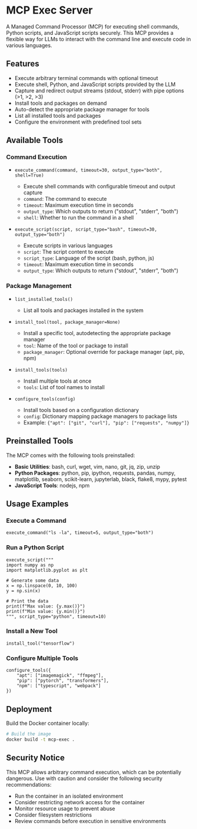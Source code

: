 # MCP Exec Server

A Managed Command Processor (MCP) for executing shell commands, Python scripts, and JavaScript scripts securely. This MCP provides a flexible way for LLMs to interact with the command line and execute code in various languages.

## Features

- Execute arbitrary terminal commands with optional timeout
- Execute shell, Python, and JavaScript scripts provided by the LLM
- Capture and redirect output streams (stdout, stderr) with pipe options (>1, >2, >3)
- Install tools and packages on demand
- Auto-detect the appropriate package manager for tools
- List all installed tools and packages
- Configure the environment with predefined tool sets

## Available Tools

### Command Execution

- `execute_command(command, timeout=30, output_type="both", shell=True)`
  - Execute shell commands with configurable timeout and output capture
  - `command`: The command to execute
  - `timeout`: Maximum execution time in seconds
  - `output_type`: Which outputs to return ("stdout", "stderr", "both")
  - `shell`: Whether to run the command in a shell

- `execute_script(script, script_type="bash", timeout=30, output_type="both")`
  - Execute scripts in various languages
  - `script`: The script content to execute
  - `script_type`: Language of the script (bash, python, js)
  - `timeout`: Maximum execution time in seconds
  - `output_type`: Which outputs to return ("stdout", "stderr", "both")

### Package Management

- `list_installed_tools()`
  - List all tools and packages installed in the system

- `install_tool(tool, package_manager=None)`
  - Install a specific tool, autodetecting the appropriate package manager
  - `tool`: Name of the tool or package to install
  - `package_manager`: Optional override for package manager (apt, pip, npm)

- `install_tools(tools)`
  - Install multiple tools at once
  - `tools`: List of tool names to install

- `configure_tools(config)`
  - Install tools based on a configuration dictionary
  - `config`: Dictionary mapping package managers to package lists
  - Example: `{"apt": ["git", "curl"], "pip": ["requests", "numpy"]}`

## Preinstalled Tools

The MCP comes with the following tools preinstalled:

- **Basic Utilities**: bash, curl, wget, vim, nano, git, jq, zip, unzip
- **Python Packages**: python, pip, ipython, requests, pandas, numpy, matplotlib, seaborn, scikit-learn, jupyterlab, black, flake8, mypy, pytest
- **JavaScript Tools**: nodejs, npm

## Usage Examples

### Execute a Command

```
execute_command("ls -la", timeout=5, output_type="both")
```

### Run a Python Script

```
execute_script("""
import numpy as np
import matplotlib.pyplot as plt

# Generate some data
x = np.linspace(0, 10, 100)
y = np.sin(x)

# Print the data
print(f"Max value: {y.max()}")
print(f"Min value: {y.min()}")
""", script_type="python", timeout=10)
```

### Install a New Tool

```
install_tool("tensorflow")
```

### Configure Multiple Tools

```
configure_tools({
    "apt": ["imagemagick", "ffmpeg"],
    "pip": ["pytorch", "transformers"],
    "npm": ["typescript", "webpack"]
})
```

## Deployment

Build the Docker container locally:

```bash
# Build the image
docker build -t mcp-exec .

```

## Security Notice

This MCP allows arbitrary command execution, which can be potentially dangerous. Use with caution and consider the following security recommendations:

- Run the container in an isolated environment
- Consider restricting network access for the container
- Monitor resource usage to prevent abuse
- Consider filesystem restrictions
- Review commands before execution in sensitive environments
